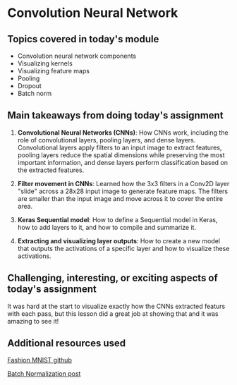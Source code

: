 # Convolution Neural Network

## Topics covered in today's module
* Convolution neural network components
* Visualizing kernels
* Visualizing feature maps
* Pooling
* Dropout
* Batch norm

## Main takeaways from doing today's assignment

1. **Convolutional Neural Networks (CNNs)**: How CNNs work, including the role of convolutional layers, pooling layers, and dense layers. Convolutional layers apply filters to an input image to extract features, pooling layers reduce the spatial dimensions while preserving the most important information, and dense layers perform classification based on the extracted features.

2. **Filter movement in CNNs**: Learned how the 3x3 filters in a Conv2D layer "slide" across a 28x28 input image to generate feature maps. The filters are smaller than the input image and move across it to cover the entire area.

3. **Keras Sequential model**: How to define a Sequential model in Keras, how to add layers to it, and how to compile and summarize it. 

4. **Extracting and visualizing layer outputs**: How to create a new model that outputs the activations of a specific layer and how to visualize these activations.


## Challenging, interesting, or exciting aspects of today's assignment
It was hard at the start to visualize exactly how the CNNs extracted featurs with each pass, but this lesson did a great job at showing that and it was amazing to see it!

## Additional resources used 
[Fashion MNIST github](https://github.com/zalandoresearch/fashion-mnist)

[Batch Normalization post](https://stackoverflow.com/questions/41269570/what-is-batch-normalizaiton-why-using-it-how-does-it-affect-prediction)

